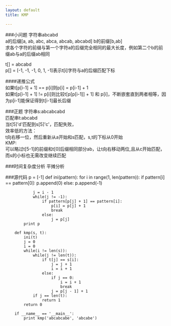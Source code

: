 ```yaml
---
layout: default
title: KMP

---
```


###小问题
字符串abcabd  
a的后缀\[a, ab, abc, abca, abcab, abcabd\]
b的前缀\[b,ab\]  
求各个字符的前缀与第一个字符a的后缀完全相同的最大长度，例如第二个b的前缀ab与a的后缀ab相同

t\[\] = abcabd  
p\[\] = \[-1, -1, -1, 0, 1, -1\]表示t[i]字符与a的后缀匹配下标  

####递推公式  
如果t\[p\[i-1\] + 1\] == p\[i\]则p\[i\] = p\[i-1\] + 1  
如果t\[p\[i-1\] + 1\] != p[i]则比较t\[p\[p[i-1\]\] + 1\] 和 p\[i\]，不断嵌套直到两者相等，因为p\[i-1\]能保证得到t\[i-1\]最长后缀

###正题
字符串s:abcabcabd  
匹配串t:abcabd  
当t\[5\]'d'匹配到s\[5\]'c'，匹配失败，  
效率低的方法：  
t向右移一位，然后重新从a开始和s匹配，s,t的下标从0开始  
KMP:  
可以略过t\[5-1\]的前缀和t\[0\]后缀相同部分ab，让t向右移动两位,且从c开始匹配，而s的小标也无需改变继续匹配

###时间复杂度分析
平摊分析

###源代码
		p = [-1]
		def ini(pattern):
			for i in range(1, len(pattern)):
				if pattern[i] == pattern[0]:
					p.append(0)
				else:
					p.append(-1)
		
				j = i - 1
				while(j != -1):
					if pattern[p[j] + 1] == pattern[i]:
						p[i] = p[j] + 1
						break
					else:
						j = p[j]
			print p
		
		def kmp(s, t):
			ini(t)
			j = 0
			i = 0
			while(i != len(s)):
				while(j != len(t)):
					if t[j] == s[i]:
						j = j + 1
						i = i + 1 
					else:
						if j == 0:
							i = i + 1
							break
						j = p[j - 1] + 1 
				if j == len(t):
					return 1
			return 0
		
		if __name__ == '__main__':
			print kmp('abcabcabe', 'abcabe')
